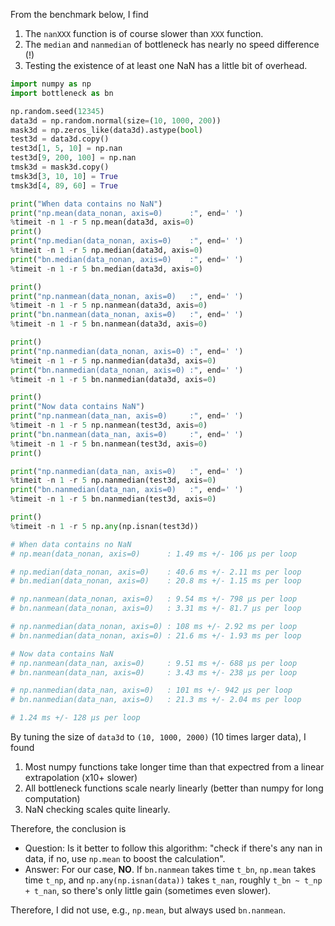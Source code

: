 From the benchmark below, I find
1. The ``nanXXX`` function is of course slower than ``XXX`` function.
1. The ``median`` and ``nanmedian`` of bottleneck has nearly no speed difference (!)
1. Testing the existence of at least one NaN has a little bit of overhead.


```python
import numpy as np
import bottleneck as bn

np.random.seed(12345)
data3d = np.random.normal(size=(10, 1000, 200))
mask3d = np.zeros_like(data3d).astype(bool)
test3d = data3d.copy()
test3d[1, 5, 10] = np.nan
test3d[9, 200, 100] = np.nan
tmsk3d = mask3d.copy()
tmsk3d[3, 10, 10] = True
tmsk3d[4, 89, 60] = True

print("When data contains no NaN")
print("np.mean(data_nonan, axis=0)      :", end=' ')
%timeit -n 1 -r 5 np.mean(data3d, axis=0)
print()
print("np.median(data_nonan, axis=0)    :", end=' ')
%timeit -n 1 -r 5 np.median(data3d, axis=0)
print("bn.median(data_nonan, axis=0)    :", end=' ')
%timeit -n 1 -r 5 bn.median(data3d, axis=0)

print()
print("np.nanmean(data_nonan, axis=0)   :", end=' ')
%timeit -n 1 -r 5 np.nanmean(data3d, axis=0)
print("bn.nanmean(data_nonan, axis=0)   :", end=' ')
%timeit -n 1 -r 5 bn.nanmean(data3d, axis=0)

print()
print("np.nanmedian(data_nonan, axis=0) :", end=' ')
%timeit -n 1 -r 5 np.nanmedian(data3d, axis=0)
print("bn.nanmedian(data_nonan, axis=0) :", end=' ')
%timeit -n 1 -r 5 bn.nanmedian(data3d, axis=0)

print()
print("Now data contains NaN")
print("np.nanmean(data_nan, axis=0)     :", end=' ')
%timeit -n 1 -r 5 np.nanmean(test3d, axis=0)
print("bn.nanmean(data_nan, axis=0)     :", end=' ')
%timeit -n 1 -r 5 bn.nanmean(test3d, axis=0)
print()

print("np.nanmedian(data_nan, axis=0)   :", end=' ')
%timeit -n 1 -r 5 np.nanmedian(test3d, axis=0)
print("bn.nanmedian(data_nan, axis=0)   :", end=' ')
%timeit -n 1 -r 5 bn.nanmedian(test3d, axis=0)

print()
%timeit -n 1 -r 5 np.any(np.isnan(test3d))

# When data contains no NaN
# np.mean(data_nonan, axis=0)      : 1.49 ms +/- 106 µs per loop

# np.median(data_nonan, axis=0)    : 40.6 ms +/- 2.11 ms per loop
# bn.median(data_nonan, axis=0)    : 20.8 ms +/- 1.15 ms per loop

# np.nanmean(data_nonan, axis=0)   : 9.54 ms +/- 798 µs per loop
# bn.nanmean(data_nonan, axis=0)   : 3.31 ms +/- 81.7 µs per loop

# np.nanmedian(data_nonan, axis=0) : 108 ms +/- 2.92 ms per loop
# bn.nanmedian(data_nonan, axis=0) : 21.6 ms +/- 1.93 ms per loop

# Now data contains NaN
# np.nanmean(data_nan, axis=0)     : 9.51 ms +/- 688 µs per loop
# bn.nanmean(data_nan, axis=0)     : 3.43 ms +/- 238 µs per loop

# np.nanmedian(data_nan, axis=0)   : 101 ms +/- 942 µs per loop
# bn.nanmedian(data_nan, axis=0)   : 21.3 ms +/- 2.04 ms per loop

# 1.24 ms +/- 128 µs per loop

```

By tuning the size of ``data3d`` to ``(10, 1000, 2000)`` (10 times larger data), I found
1. Most numpy functions take longer time than that expectred from a linear extrapolation (x10+ slower)
1. All bottleneck functions scale nearly linearly (better than numpy for long computation)
1. NaN checking scales quite linearly.

Therefore, the conclusion is
* Question: Is it better to follow this algorithm: "check if there's any nan in data, if no, use ``np.mean`` to boost the calculation".
* Answer: For our case, **NO**. If ``bn.nanmean`` takes time ``t_bn``, ``np.mean`` takes time ``t_np``, and ``np.any(np.isnan(data))`` takes ``t_nan``, roughly ``t_bn ~ t_np + t_nan``, so there's only little gain (sometimes even slower).

Therefore, I did not use, e.g., ``np.mean``, but always used ``bn.nanmean``.
